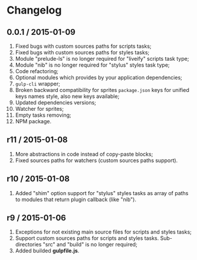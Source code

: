 Changelog
=========

0.0.1 / 2015-01-09
------------------

1. Fixed bugs with custom sources paths for scripts tasks;
2. Fixed bugs with custom sources paths for styles tasks;
3. Module "prelude-ls" is no longer required for "liveify" scripts task type;
4. Module "nib" is no longer required for "stylus" styles task type;
5. Code refactoring;
6. Optional modules which provides by your application dependencies;
7. `gulp-cli` wrapper;
8. Broken backward compatibility for sprites `package.json` keys for unified
   keys names style, also new keys available;
9. Updated dependencies versions;
10. Watcher for sprites;
11. Empty tasks removing;
12. NPM package.

r11 / 2015-01-08
----------------

1. More abstractions in code instead of copy-paste blocks;
2. Fixed sources paths for watchers (custom sources paths support).

r10 / 2015-01-08
----------------

1. Added "shim" option support for "stylus" styles tasks as array of paths to
   modules that return plugin callback (like "nib").

r9 / 2015-01-06
---------------

1. Exceptions for not existing main source files for scripts and styles tasks;
2. Support custom sources paths for scripts and styles tasks.
   Sub-directories "src" and "build" is no longer required;
3. Added builded **gulpfile.js**.
